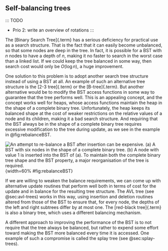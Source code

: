 
## Self-balancing trees

::: TODO
- Prio 2: write an overview of rotations
:::

The [Binary Search Tree]{.term} has a
serious deficiency for practical use as a search structure. That is the
fact that it can easily become unbalanced, so that some nodes are deep
in the tree. In fact, it is possible for a BST with $n$ nodes to have a
depth of $n$, making it no faster to search in the worst case than a
linked list. If we could keep the tree balanced in some way, then search
cost would only be $O(\log n)$, a huge improvement.

One solution to this problem is to adopt another search tree structure
instead of using a BST at all. An example of such an alternative tree
structure is the [2-3 tree]{.term} or the [B-tree]{.term}.
But another alternative would be to modify the BST access
functions in some way to guarantee that the tree performs well. This is
an appealing concept, and the concept works well for heaps, whose access
functions maintain the heap in the shape of a complete binary tree.
Unfortunately, the heap keeps its balanced shape at the cost of weaker
restrictions on the relative values of a node and its children, making
it a bad search structure. And requiring that the BST always be in the
shape of a complete binary tree requires excessive modification to the
tree during update, as we see in the example in @fig:rebalanceBST.

![An attempt to re-balance a BST after insertion can be expensive. (a) A
BST with six nodes in the shape of a complete binary tree. (b) A node
with value 1 is inserted into the BST of (a). To maintain both the
complete binary tree shape and the BST property, a major reorganisation
of the tree is required.
](images/BSTBal.png){width=60% #fig:rebalanceBST}

If we are willing to weaken the balance requirements, we can come up
with alternative update routines that perform well both in terms of cost
for the update and in balance for the resulting tree structure.
The AVL tree (see @sec:avl-trees) works in this
way, using insertion and deletion routines altered from those of the BST
to ensure that, for every node, the depths of the left and right
subtrees differ by at most one.
The [red-black tree]{.term} is also a binary tree, which uses a different balancing mechanism.

A different approach to improving the performance of the BST is to not
require that the tree always be balanced, but rather to expend some
effort toward making the BST more balanced every time it is accessed.
One example of such a compromise is called the
splay tree (see @sec:splay-trees).


<!--
### Tree rotations

::: TODO
- overall idea of rotating in a tree
- left, right, left-left, left-right, etc
- steal from the AVL section
:::
 -->
